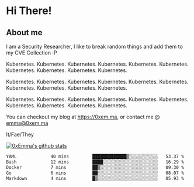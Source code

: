 # Hi There!

## About me
I am a Security Researcher, I like to break random things and add them to my CVE Collection :P 

Kubernetes. Kubernetes. Kubernetes. Kubernetes. Kubernetes. Kubernetes. Kubernetes. Kubernetes. Kubernetes. Kubernetes.

Kubernetes. Kubernetes. Kubernetes. Kubernetes. Kubernetes. Kubernetes. Kubernetes. Kubernetes. Kubernetes. Kubernetes.

Kubernetes. Kubernetes. Kubernetes. Kubernetes. Kubernetes. Kubernetes. Kubernetes. Kubernetes. Kubernetes. Kubernetes.

You can checkout my blog at https://0xem.ma, or contact me @ [emma@0xem.ma](mailto:emma@0xem.ma)

It/Fae/They

[![0xEmma's github stats](https://github-readme-stats.vercel.app/api?username=0xEmma&count_private=true&show_icons=true&theme=gruvbox)](https://github.com/0xEmma)
<!--START_SECTION:waka-->

```txt
YAML             40 mins         █████████████▒░░░░░░░░░░░   53.37 %
Bash             12 mins         ████░░░░░░░░░░░░░░░░░░░░░   16.29 %
Docker           7 mins          ██▒░░░░░░░░░░░░░░░░░░░░░░   09.30 %
Go               6 mins          ██░░░░░░░░░░░░░░░░░░░░░░░   08.07 %
Markdown         4 mins          █▒░░░░░░░░░░░░░░░░░░░░░░░   05.93 %
```

<!--END_SECTION:waka-->
